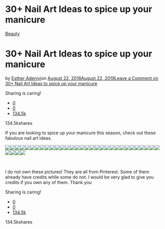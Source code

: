 # 30+ Nail Art Ideas to spice up your manicure

[Beauty](https://estheradeniyi.com/category/beauty/)
# 30+ Nail Art Ideas to spice up your manicure

by [Esther Adeniyi](https://estheradeniyi.com/author/esther-adeniyi/)on [August 22, 2018August 22, 2019](https://estheradeniyi.com/30-nail-art-ideas-to-spice-up-your-manicure/)[Leave a Comment on 30+ Nail Art Ideas to spice up your manicure](https://estheradeniyi.com/30-nail-art-ideas-to-spice-up-your-manicure/#respond)

Sharing is caring!

- [0](https://www.facebook.com/sharer/sharer.php?u=https%3A%2F%2Festheradeniyi.com%2F30-nail-art-ideas-to-spice-up-your-manicure%2F&amp;t=30%2B%20Nail%20Art%20Ideas%20to%20spice%20up%20your%20manicure)
- [0](https://twitter.com/intent/tweet?text=30%2B%20Nail%20Art%20Ideas%20to%20spice%20up%20your%20manicure&amp;url=https%3A%2F%2Festheradeniyi.com%2F30-nail-art-ideas-to-spice-up-your-manicure%2F)
- [134.5k](#)

134.5kshares

If you are looking to spice up your manicure this season, check out these fabulous nail art ideas.

![](https://estheradeniyi.com/wp-content/uploads/2019/08/&#x1F940;Pinterest-TheLexiMarieXo&#x1F940;.jpg)![](https://estheradeniyi.com/wp-content/uploads/2019/08/Ugly-Duckling-Nails-Inc_-@uglyducklingnails-&#x2022;-Instagram-foto&#x11F;raflar&#x131;-ve-videolar&#x131;.jpg)![](images\Top-Amazing-Nail-Art-Designs-2017-style-you-7.jpg)![](images\The-Trending-Acrylic-Nails-Art-Designs-For-Summer-Nail-Art-Connect.png)![](images\Red-nail-polish-will-never-be-outdated.png)![](images\Ideas-of-Luxury-Nails-To-Really-Dazzle-New-Nail-Models.jpg)![](images\Jelly-Nails-Trend-Is-Still-On-WE-LOVE-90s.jpg)![](images\KHAYANDERSON.jpg)![](images\Long-Acrylic-Nails-Long-Nails-Design-2018-36-Pictures-NailiDeasTrends.jpg)![](images\Meet-The-Top-5-Most-Stylish-Nigerian-Famous-Fashion-Bloggers.jpg)![](https://estheradeniyi.com/wp-content/uploads/2019/08/Fall-nail-color-camel-on-toast-with-a-hefty-side-of-glitter_-&#x2764;&#x2764;&#x2764;.jpg)![](images\Day-233_-Marble-and-Foil-Nail-Art.jpg)![](images\Burgundy-Is-One-Of-The-Trendiest-Nail-Colors-To-Wear-For-The-Winter.jpg)![](images\British-Top-Model-Naomi-Campbell-Drops-Nail-Polish-Collection.jpg)![](images\Best-Stiletto-Nails-Designs-Ideas-Tips-For-You.jpg)![](images\Best-Nails-Summer-2019-Color-Trends-Ideas-Fashion-and-Lifestyle.jpg)![](https://estheradeniyi.com/wp-content/uploads/2019/08/Best-Nails-Clips-@best_nailsclips-&#x2022;-Instagram-Photos-and-Videos-Hazir-WP.jpg)![](images\Best-Nail-Art-35-Amazing-Nails-for-2019-HashtagNailArt_com.jpg)![](images\2019-2020-Novelty-and-trends-in-manicure-Page-99-of-119-Inspiration-Diary.jpg)![](images\62-Best-Acrylic-Coffin-Nails-Ideas-In-2019-Nail-Art-Connect.jpg)![](https://estheradeniyi.com/wp-content/uploads/2019/08/61-stylish-peach-acrylic-nail-art-designs-5-&#xBB;-elroystores_com.png)![](images\60-Coffin-Nails-You-Would-Like-To-Try-This-Fall-58-ILOVE.jpg)![](images\50-Simple-and-Amazing-Gel-Nail-Designs-For-Summer-Page-4-of-50-SooPush.png)![](images\50-Eye-Catching-Chrome-Nails-to-Revolutionize-Your-Nail-Game.jpg)![](images\48-Charming-Gold-Nail-Art-Designs-Ideas-For-2019.jpg)![](images\33-Stunning-Gold-Foil-Nail-Designs-to-Make-Your-Manicure-Shine.jpg)![](images\36-Trendy-as-well-as-Appealing-Marble-Coffin-Nails-Design.jpg)![](images\39-Birthday-Nails-Art-Design-that-Make-Your-Queen-Style-Sumcoco.jpg)![](images\40-Trendy-Coffin-Nails-Design-Ideas-The-Glossychic.jpg)![](images\45-perfect-pink-and-white-nails-for-brides-14-_-recipeess_com.png)![](images\30-Casual-Acrylic-Nail-Art-Designs-Ideas-To-Fascinate-Your-Admirers.jpg)![](images\30-Ideas-of-Luxury-Nails-To-Really-Dazzle.jpg)![](images\30-Hottest-Nails-Collection-2019-To-Make-You-Look-Trendy-This-Year.jpg)![](images\27-Fearless-Combinations-With-Black-Stiletto-Nails.jpg)![](https://estheradeniyi.com/wp-content/uploads/2019/08/&#x2655;PINTEREST_&#x1F48E;KIANIA&#x1F48E;.jpg)

&#xA0;

I do not own these pictures! They are all from Pinterest. Some of them already have credits while some do not. I would be very glad to give you credits if you own any of them. Thank you

Sharing is caring!

- [0](https://www.facebook.com/sharer/sharer.php?u=https%3A%2F%2Festheradeniyi.com%2F30-nail-art-ideas-to-spice-up-your-manicure%2F&amp;t=30%2B%20Nail%20Art%20Ideas%20to%20spice%20up%20your%20manicure)
- [0](https://twitter.com/intent/tweet?text=30%2B%20Nail%20Art%20Ideas%20to%20spice%20up%20your%20manicure&amp;url=https%3A%2F%2Festheradeniyi.com%2F30-nail-art-ideas-to-spice-up-your-manicure%2F)
- [134.5k](#)

134.5kshares